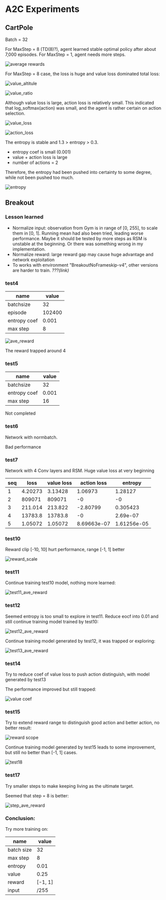 # A2C Experiments
## CartPole
Batch = 32

For MaxStep = 8 (TD(8)?), agent learned stable optimal policy after about 7,000 episodes. 
For MaxStep = 1, agent needs more steps.

![average rewards](images/cartpole_ave_reward_vs.jpg)

For MaxStep = 8 case, the loss is huge and value loss dominated total loss:

![value_altitule](./images/cartpole_a2cn_value_loss_altitude.jpg)

![value_ratio](./images/cartpole_a2cn_value_loss_ratio.jpg)

Although value loss is large, action loss is relatively small.
This indicated that log_softmax(action) was small, and the agent is rather certain on action selection.

![value_loss](./images/cartpole_a2cn_value_loss.jpg)

![action_loss](./images/cartpole_a2cn_action_loss.jpg)

The entropy is stable and 1.3 > entropy > 0.3. 
* entropy coef is small (0.001)
* value + action loss is large
* number of actions = 2

Therefore, the entropy had been pushed into certainty to some degree, 
while not been pushed too much.

![entropy](./images/cartpole_a2cn_entropy.jpg)

## Breakout
### Lesson learned
* Normalize input: observation from Gym is in range of [0, 255], to scale them in [0, 1].
Running mean had also been tried, leading worse performance. Maybe it should be tested by more steps as RSM is unstable at the beginning. Or there was something wrong in my implementation.
* Normalize reward: large reward gap may cause huge advantage and network exploitation
* To works with environment "BreakoutNoFrameskip-v4", other versions are harder to train. *???(link)*

### test4
|name|value|
|---|---|
|batchsize|32|
|episode|102400|
|entropy coef|0.001|
|max step|8|

![ave_reward](./images/a2cnbatch_test4_ave_reward.jpg)

The reward trapped around 4

### test5
|name|value|
|---|---|
|batchsize|32|
|entropy coef|0.001|
|max step|16|
Not completed

### test6
Network with normbatch.

Bad performance

### test7
Network with 4 Conv layers and RSM. Huge value loss at very beginning

|seq|loss|value loss|action loss|entropy|
|---|----|----------|-----------|-------|
|1|4.20273|3.13428|1.06973|1.28127|
|2|809071|809071|-0|-0|
|3|211.014|213.822|-2.80799|0.305423|
|4|13783.8|13783.8|-0|2.69e-07|
|5|1.05072|1.05072|8.69663e-07|1.61256e-05|

### test10
Reward clip [-10, 10] hurt performance, range [-1, 1] better

![reward_scale](./images/a2cnbatch_reward_ave_reward.jpg)

### test11
Continue training test10 model, nothing more learned:

![test11_ave_reward](./images/a2cnbatch_test11_ave_reward.jpg)

### test12
Seemed entropy is too small to explore in test11. Reduce eocf into 0.01 and still continue training model trained by test10:

![test12_ave_reward](./images/a2cnbatch_test12_ave_reward.jpg)

Continue training model generated by test12, it was trapped or exploring:

![test13_ave_reward](./images/a2cnbatch_test13_ave_reward.jpg)

### test14
Try to reduce coef of value loss to push action distinguish, with model generated by test13 

The performance improved but still trapped:

![value coef](./images/a2cnbatch_value_ave_reward.jpg)

### test15
Try to extend reward range to distinguish good action and better action, no better result:

![reward scope](./images/a2cnbatch_reward_010_ave_reward.jpg)

Continue training model generated by test15 leads to some improvement, but still no better than [-1, 1] cases.

![test18](./images/a2cnbatch_test18_ave_reward.jpg)

### test17
Try smaller steps to make keeping living as the ultimate target. 

Seemed that step = 8 is better:

![step_ave_reward](./images/a2cnbatch_step_ave_reward.jpg)

### Conclusion:
Try more training on:

|name|value|
|----|-----|
|batch size|32|
|max step|8|
|entropy|0.01|
|value|0.25|
|reward|[-1, 1]|
|input|/255|
